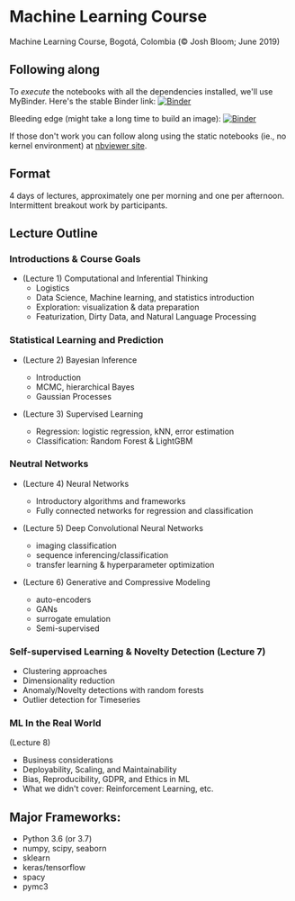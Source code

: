# Machine Learning Course

Machine Learning Course, Bogotá, Colombia  (&copy; Josh Bloom; June 2019)

## Following along

To *execute* the notebooks with all the dependencies installed, we'll use MyBinder. Here's the stable Binder link:
[![Binder](https://mybinder.org/badge_logo.svg)](https://mybinder.org/v2/gh/profjsb/ml_course/c209b1b23062f680520b29060f605a52b0d5f087)

Bleeding edge (might take a long time to build an image):
[![Binder](https://mybinder.org/badge.svg)](https://mybinder.org/v2/gh/profjsb/ml_course/master)

If those don't work you can follow along using the static notebooks (ie., no kernel environment) at [nbviewer site](https://nbviewer.jupyter.org/github/profjsb/ml_course/tree/master/Lectures/).

## Format 

4 days of lectures, approximately one per morning and one per afternoon. Intermittent breakout work by participants.

## Lecture Outline 

### Introductions & Course Goals

* (Lecture 1) Computational and Inferential Thinking
   * Logistics
   * Data Science, Machine learning, and statistics introduction
   * Exploration: visualization & data preparation
   * Featurization,  Dirty Data, and Natural Language Processing

### Statistical Learning and Prediction

* (Lecture 2) Bayesian Inference
   * Introduction
   * MCMC, hierarchical Bayes
   * Gaussian Processes
    	
* (Lecture 3) Supervised Learning
   * Regression: logistic regression, kNN, error estimation 
   * Classification: Random Forest & LightGBM

### Neutral Networks
* (Lecture 4) Neural Networks
   * Introductory algorithms and frameworks
   * Fully connected networks for regression and classification
  
* (Lecture 5) Deep Convolutional Neural Networks
   * imaging classification
   * sequence inferencing/classification
   * transfer learning & hyperparameter optimization
   
* (Lecture 6) Generative and Compressive Modeling
   * auto-encoders
   * GANs
   * surrogate emulation
   * Semi-supervised

### Self-supervised Learning & Novelty Detection (Lecture 7)
   * Clustering approaches
   * Dimensionality reduction
   * Anomaly/Novelty detections with random forests
   * Outlier detection for Timeseries

### ML In the Real World

(Lecture 8) 

* Business considerations
* Deployability, Scaling, and Maintainability
* Bias, Reproducibility, GDPR, and Ethics in ML
* What we didn't cover: Reinforcement Learning, etc.

## Major Frameworks:
  * Python 3.6 (or 3.7)
  * numpy, scipy, seaborn
  * sklearn
  * keras/tensorflow
  * spacy
  * pymc3
 
